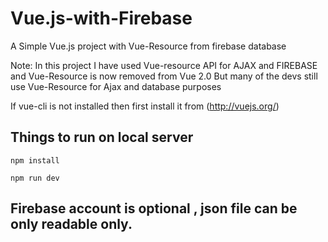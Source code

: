 # Vue.js-with-Firebase

A Simple Vue.js project with Vue-Resource from firebase database 

Note: In this project I have used Vue-resource API for AJAX and FIREBASE and Vue-Resource is now removed from Vue 2.0
But many of the devs still use Vue-Resource for Ajax and database purposes

If vue-cli is not installed then first install it from (http://vuejs.org/)

## Things to run on local server
```
npm install

npm run dev
```

## Firebase account is optional , json file can be only readable only.


